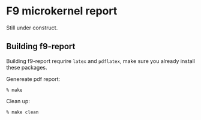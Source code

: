 # F9 microkernel report

Still under construct.

## Building f9-report

Building f9-report requrire `latex` and `pdflatex`, make sure you already install these packages.



Genereate pdf report:

```
% make
```

Clean up:

```
% make clean
```







